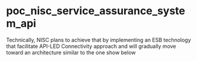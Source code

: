 # poc_nisc_service_assurance_system_api
Technically, NISC plans to achieve that by implementing an ESB technology that facilitate API-LED Connectivity approach and will gradually move toward an architecture similar to the one show below
